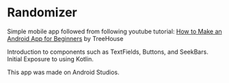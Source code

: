 # Randomizer

Simple mobile app followed from following youtube tutorial: [How to Make an Android App for Beginners](https://www.youtube.com/watch?v=EOfCEhWq8sg&t=850s) by TreeHouse

Introduction to components such as TextFields, Buttons, and SeekBars. Initial Exposure to using Kotlin. 

This app was made on Android Studios.
